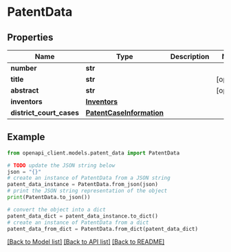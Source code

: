 # PatentData


## Properties

Name | Type | Description | Notes
------------ | ------------- | ------------- | -------------
**number** | **str** |  | 
**title** | **str** |  | [optional] 
**abstract** | **str** |  | [optional] 
**inventors** | [**Inventors**](Inventors.md) |  | 
**district_court_cases** | [**PatentCaseInformation**](PatentCaseInformation.md) |  | 

## Example

```python
from openapi_client.models.patent_data import PatentData

# TODO update the JSON string below
json = "{}"
# create an instance of PatentData from a JSON string
patent_data_instance = PatentData.from_json(json)
# print the JSON string representation of the object
print(PatentData.to_json())

# convert the object into a dict
patent_data_dict = patent_data_instance.to_dict()
# create an instance of PatentData from a dict
patent_data_from_dict = PatentData.from_dict(patent_data_dict)
```
[[Back to Model list]](../README.md#documentation-for-models) [[Back to API list]](../README.md#documentation-for-api-endpoints) [[Back to README]](../README.md)



